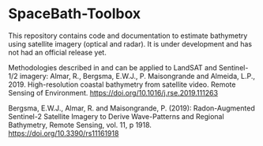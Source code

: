 # SpaceBath-Toolbox
This repository contains code and documentation to estimate bathymetry using satellite imagery (optical and radar). It is under development and has not had an official release yet.

Methodologies described in and can be applied to LandSAT and Sentinel-1/2 imagery:
Almar, R., Bergsma, E.W.J., P. Maisongrande and Almeida, L.P., 2019. High-resolution coastal bathymetry from satellite video. Remote Sensing of Environment. https://doi.org/10.1016/j.rse.2019.111263

Bergsma, E.W.J., Almar, R. and Maisongrande, P. (2019): Radon-Augmented Sentinel-2 Satellite Imagery to Derive Wave-Patterns and Regional Bathymetry, Remote Sensing, vol. 11, p 1918. https://doi.org/10.3390/rs11161918 
